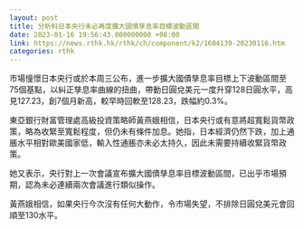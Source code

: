```yaml
---
layout: post
title: 分析料日本央行未必再度擴大國債孳息率目標波動區間
date: 2023-01-16 19:56:43.000000000 +08:00
link: https://news.rthk.hk/rthk/ch/component/k2/1684139-20230116.htm
categories: rthk
---
```


市場憧憬日本央行或於本周三公布，進一步擴大國債孳息率目標上下波動區間至75個基點，以糾正孳息率曲線的扭曲，帶動日圓兌美元一度升穿128日圓水平，高見127.23，創7個月新高，較早時回軟至128.23，跌幅約0.3%。

東亞銀行財富管理處高級投資策略師黃燕娥相信，日本央行或有意將超寬鬆貨幣政策，略為收緊至寬鬆程度，但仍未有條件加息。她指，日本經濟仍然下跌，加上通脹水平相對歐美國家低，輸入性通脹亦未必太持久，因此未需要持續收緊貨幣政策。

她又表示，央行對上一次會議宣布擴大國債孳息率目標波動區間，已出乎市場預期，認為未必連續兩次會議進行類似操作。

黃燕娥相信，如果央行今次沒有任何大動作，令市場失望，不排除日圓兌美元會回順至130水平。
